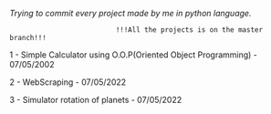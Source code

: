 <i>Trying to commit every project made by me in python language.</i>

                              !!!All the projects is on the master branch!!!

1 - Simple Calculator using O.O.P(Oriented Object Programming) - 07/05/2002

2 - WebScraping - 07/05/2022

3 - Simulator rotation of planets - 07/05/2022
